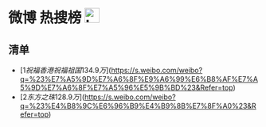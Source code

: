 # 微博 热搜榜 <img src="https://file.ipadown.com/tophub/assets/images/media/s.weibo.com.png_50x50.png" width="30" alt="Logo"></img>

## 清单

* [$1 祝福香港祝福祖国 134.9万]($https://s.weibo.com/weibo?q=%23%E7%A5%9D%E7%A6%8F%E9%A6%99%E6%B8%AF%E7%A5%9D%E7%A6%8F%E7%A5%96%E5%9B%BD%23&Refer=top)
* [$2 东方之珠 128.9万]($https://s.weibo.com/weibo?q=%23%E4%B8%9C%E6%96%B9%E4%B9%8B%E7%8F%A0%23&Refer=top)
